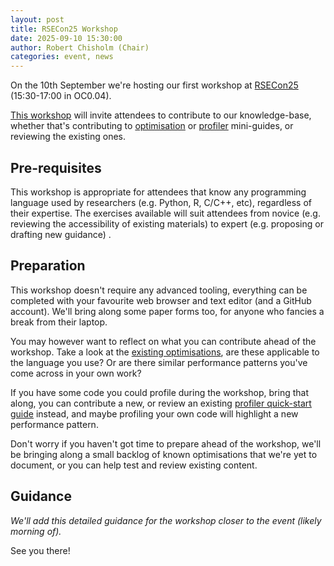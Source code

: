 ```yaml
---
layout: post
title: RSECon25 Workshop
date: 2025-09-10 15:30:00
author: Robert Chisholm (Chair)
categories: event, news
---
```


On the 10th September we're hosting our first workshop at [RSECon25](https://rsecon25.society-rse.org/) (15:30-17:00 in OC0.04).


[This workshop](https://virtual.oxfordabstracts.com/event/75166/submission/12) will invite attendees to contribute to our knowledge-base, whether that's contributing to [optimisation](/optimisations) or [profiler](/profilers) mini-guides, or reviewing the existing ones.

## Pre-requisites

This workshop is appropriate for attendees that know any programming language used by researchers (e.g. Python, R, C/C++, etc), regardless of their expertise. The exercises available will suit attendees from novice (e.g. reviewing the accessibility of existing materials) to expert (e.g. proposing or drafting new guidance) .

## Preparation

This workshop doesn't require any advanced tooling, everything can be completed with your favourite web browser and text editor (and a GitHub account). We'll bring along some paper forms too, for anyone who fancies a break from their laptop.

You may however want to reflect on what you can contribute ahead of the workshop. Take a look at the [existing optimisations](/optimisations), are these applicable to the language you use? Or are there similar performance patterns you've come across in your own work?

If you have some code you could profile during the workshop, bring that along, you can contribute a new, or review an existing [profiler quick-start guide](/profilers) instead, and maybe profiling your own code will highlight a new performance pattern.

Don't worry if you haven't got time to prepare ahead of the workshop, we'll be bringing along a small backlog of known optimisations that we're yet to document, or you can help test and review existing content.

## Guidance

*We'll add this detailed guidance for the workshop closer to the event (likely morning of).*

See you there!